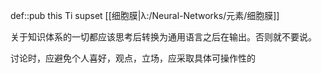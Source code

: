 def::pub this Ti supset [[细胞膜|λ:/Neural-Networks/元素/细胞膜]]

关于知识体系的一切都应该思考后转换为通用语言之后在输出。否则就不要说。

讨论时，应避免个人喜好，观点，立场，应采取具体可操作性的